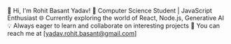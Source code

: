 👋 Hi, I'm Rohit Basant Yadav!
🚀 Computer Science Student | JavaScript Enthusiast
🌐 Currently exploring the world of React, Node.js, Generative AI
💡 Always eager to learn and collaborate on interesting projects
📧 You can reach me at [yadav.rohit.basant@gmail.com]

<!---
yadav-rohit-basant/yadav-rohit-basant is a ✨ special ✨ repository because its `README.md` (this file) appears on your GitHub profile.
You can click the Preview link to take a look at your changes.
--->
